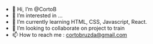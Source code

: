 - 👋 Hi, I’m @CortoB
- 👀 I’m interested in ...
- 🌱 I’m currently learning HTML, CSS, Javascript, React.
- 💞️ I’m looking to collaborate on project to train
- 📫 How to reach me : cortobruzda@gmail.com

<!---
CortoB/CortoB is a ✨ special ✨ repository because its `README.md` (this file) appears on your GitHub profile.
You can click the Preview link to take a look at your changes.
--->

